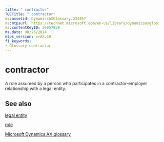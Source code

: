 ```yaml
---
title: " contractor"
TOCTitle: " contractor"
ms:assetid: DynamicsAXGlossary.234857
ms:mtpsurl: https://technet.microsoft.com/en-us/library/dynamicsaxglossary.234857(v=AX.60)
ms:contentKeyID: 36057859
ms.date: 08/25/2014
mtps_version: v=AX.60
f1_keywords:
- Glossary.contractor
---
```


# contractor

A role assumed by a person who participates in a contractor-employer relationship with a legal entity.

## See also

[legal entity](legal-entity.md)

[role](role.md)

[Microsoft Dynamics AX glossary](glossary/microsoft-dynamics-ax-glossary.md)

  


